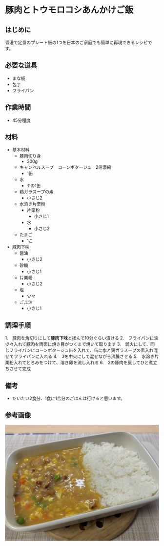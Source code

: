 # 豚肉とトウモロコシあんかけご飯

## はじめに

香港で定番のプレート飯の1つを日本のご家庭でも簡単に再現できるレシピです。

## 必要な道具

- まな板
- 包丁
- フライパン

## 作業時間

- 45分程度

## 材料

- 基本材料
  - 豚肉切り身
    - 300g
  - キャンベルスープ　コーンポタージュ　2倍濃縮
    - 1缶
  - 水
    - ↑の1缶
  - 鶏ガラスープの素
    - 小さじ2
  - 水溶き片栗粉
    - 片栗粉
      - 小さじ1
    - 水
      - 小さじ2
  - たまご
    - 1こ
- 豚肉下味
  - 醤油
    - 小さじ2
  - 砂糖
    - 小さじ1
  - 片栗粉
    - 小さじ2
  - 塩
    - 少々
  - ごま油
    - 小さじ1

## 調理手順

1.　豚肉を角切りにして**豚肉下味**と揉んで10分ぐらい漬ける
2.　フライパンに油少々入れて豚肉を両面に焼き目がつくまで焼いて取り出す
3.　弱火にして、同じフライパンにコーンポタージュ缶を入れて、缶に水と鶏ガラスープの素入れ混ぜてフライパンに入れる
4.　3を中火にして混ぜながら沸騰させる
5.　水溶き片栗粉入れてとろみをつけて、溶き卵を流し入れる
6.　2の豚肉を戻してひと煮立ちさせて完成

## 備考

- だいたい2食分、1食に1合分のごはんは行けると思います。

## 参考画像

![参考画像](images/corn_meat_rice/IMG_8189.jpg)
